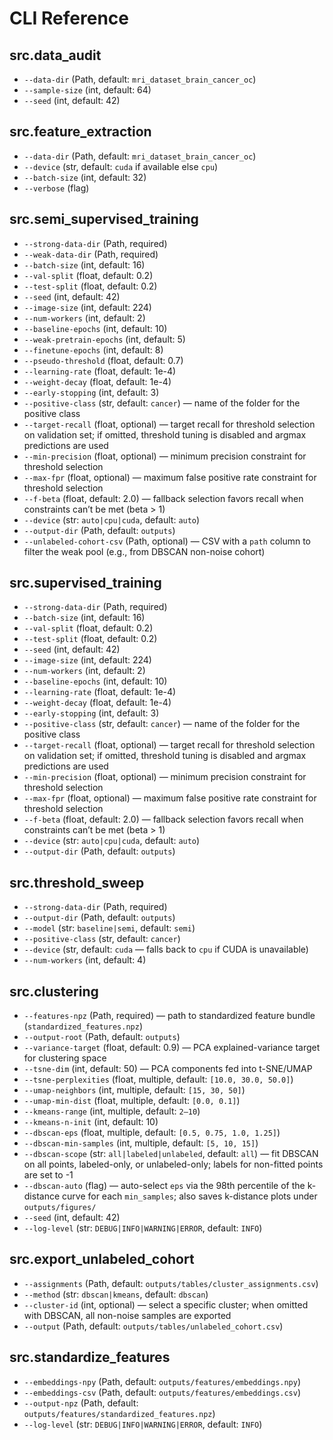 # CLI Reference

## src.data_audit
- `--data-dir` (Path, default: `mri_dataset_brain_cancer_oc`)
- `--sample-size` (int, default: 64)
- `--seed` (int, default: 42)

## src.feature_extraction
- `--data-dir` (Path, default: `mri_dataset_brain_cancer_oc`)
- `--device` (str, default: `cuda` if available else `cpu`)
- `--batch-size` (int, default: 32)
- `--verbose` (flag)

## src.semi_supervised_training
- `--strong-data-dir` (Path, required)
- `--weak-data-dir` (Path, required)
- `--batch-size` (int, default: 16)
- `--val-split` (float, default: 0.2)
- `--test-split` (float, default: 0.2)
- `--seed` (int, default: 42)
- `--image-size` (int, default: 224)
- `--num-workers` (int, default: 2)
- `--baseline-epochs` (int, default: 10)
- `--weak-pretrain-epochs` (int, default: 5)
- `--finetune-epochs` (int, default: 8)
- `--pseudo-threshold` (float, default: 0.7)
- `--learning-rate` (float, default: 1e-4)
- `--weight-decay` (float, default: 1e-4)
- `--early-stopping` (int, default: 3)
- `--positive-class` (str, default: `cancer`) — name of the folder for the positive class
- `--target-recall` (float, optional) — target recall for threshold selection on validation set; if omitted, threshold tuning is disabled and argmax predictions are used
- `--min-precision` (float, optional) — minimum precision constraint for threshold selection
- `--max-fpr` (float, optional) — maximum false positive rate constraint for threshold selection
- `--f-beta` (float, default: 2.0) — fallback selection favors recall when constraints can’t be met (beta > 1)
- `--device` (str: `auto|cpu|cuda`, default: `auto`)
- `--output-dir` (Path, default: `outputs`)
- `--unlabeled-cohort-csv` (Path, optional) — CSV with a `path` column to filter the weak pool (e.g., from DBSCAN non-noise cohort)

## src.supervised_training
- `--strong-data-dir` (Path, required)
- `--batch-size` (int, default: 16)
- `--val-split` (float, default: 0.2)
- `--test-split` (float, default: 0.2)
- `--seed` (int, default: 42)
- `--image-size` (int, default: 224)
- `--num-workers` (int, default: 2)
- `--baseline-epochs` (int, default: 10)
- `--learning-rate` (float, default: 1e-4)
- `--weight-decay` (float, default: 1e-4)
- `--early-stopping` (int, default: 3)
- `--positive-class` (str, default: `cancer`) — name of the folder for the positive class
- `--target-recall` (float, optional) — target recall for threshold selection on validation set; if omitted, threshold tuning is disabled and argmax predictions are used
- `--min-precision` (float, optional) — minimum precision constraint for threshold selection
- `--max-fpr` (float, optional) — maximum false positive rate constraint for threshold selection
- `--f-beta` (float, default: 2.0) — fallback selection favors recall when constraints can’t be met (beta > 1)
- `--device` (str: `auto|cpu|cuda`, default: `auto`)
- `--output-dir` (Path, default: `outputs`)

## src.threshold_sweep
- `--strong-data-dir` (Path, required)
- `--output-dir` (Path, default: `outputs`)
- `--model` (str: `baseline|semi`, default: `semi`)
- `--positive-class` (str, default: `cancer`)
- `--device` (str, default: `cuda` — falls back to `cpu` if CUDA is unavailable)
- `--num-workers` (int, default: 4)

## src.clustering
- `--features-npz` (Path, required) — path to standardized feature bundle (`standardized_features.npz`)
- `--output-root` (Path, default: `outputs`)
- `--variance-target` (float, default: 0.9) — PCA explained-variance target for clustering space
- `--tsne-dim` (int, default: 50) — PCA components fed into t-SNE/UMAP
- `--tsne-perplexities` (float, multiple, default: `[10.0, 30.0, 50.0]`)
- `--umap-neighbors` (int, multiple, default: `[15, 30, 50]`)
- `--umap-min-dist` (float, multiple, default: `[0.0, 0.1]`)
- `--kmeans-range` (int, multiple, default: `2–10`)
- `--kmeans-n-init` (int, default: 10)
- `--dbscan-eps` (float, multiple, default: `[0.5, 0.75, 1.0, 1.25]`)
- `--dbscan-min-samples` (int, multiple, default: `[5, 10, 15]`)
- `--dbscan-scope` (str: `all|labeled|unlabeled`, default: `all`) — fit DBSCAN on all points, labeled-only, or unlabeled-only; labels for non-fitted points are set to -1
- `--dbscan-auto` (flag) — auto-select `eps` via the 98th percentile of the k-distance curve for each `min_samples`; also saves k-distance plots under `outputs/figures/`
- `--seed` (int, default: 42)
- `--log-level` (str: `DEBUG|INFO|WARNING|ERROR`, default: `INFO`)

## src.export_unlabeled_cohort
- `--assignments` (Path, default: `outputs/tables/cluster_assignments.csv`)
- `--method` (str: `dbscan|kmeans`, default: `dbscan`)
- `--cluster-id` (int, optional) — select a specific cluster; when omitted with DBSCAN, all non-noise samples are exported
- `--output` (Path, default: `outputs/tables/unlabeled_cohort.csv`)

## src.standardize_features
- `--embeddings-npy` (Path, default: `outputs/features/embeddings.npy`)
- `--embeddings-csv` (Path, default: `outputs/features/embeddings.csv`)
- `--output-npz` (Path, default: `outputs/features/standardized_features.npz`)
- `--log-level` (str: `DEBUG|INFO|WARNING|ERROR`, default: `INFO`)
